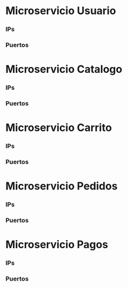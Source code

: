 # Microservicio Usuario

### IPs

### Puertos

# Microservicio Catalogo

### IPs

### Puertos

# Microservicio Carrito

### IPs

### Puertos

# Microservicio Pedidos

### IPs

### Puertos

# Microservicio Pagos

### IPs

### Puertos
